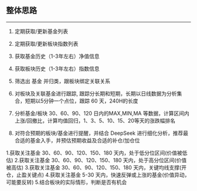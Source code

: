 ## 整体思路
---
1. 定期获取/更新基金列表

2. 定期获取/更新板块指数列表

3. 获取基金历史（1-3年左右）净值信息

4. 获取板块历史（1-3年左右）指数信息

5. 筛选出 基金 并归类，跟板块绑定关联关系

6. 对板块及关联基金进行跟踪, 跟踪分长期和短期，长期以日线数据为分析集合，短期以5分钟一个点位，跟踪 60 天，240H的长度

7. 分析基金/板块 30、60、90、120 日内的MAX,MIN,MA 等数据，计算区间内上涨/回撤比，计算均值回归，1、3、5、10、15、20等天的涨跌幅排名

8. 对符合预期的板块/基金进行提醒，并结合 DeepSeek 进行细化分析，推荐最合适的基金入手，并预估预期收益及合适的补仓/加仓位

1.获取关注基金 30、60、90、120、150、180 天内，处于低分位区间(价值被低估)
2.获取关注基金 30、60、90、120、150、180 天内，处于高分位区间(价值被高估)
3.获取关注基金 30、60、90、120、150、180 天内，关键均线支撑(开仓，止盈关键点)
4.获取关注基金 5-30 天内，快速反弹或上涨的基金(价值异动，可能要反转)
5.结合板块的实际情形，判断是否有机会
